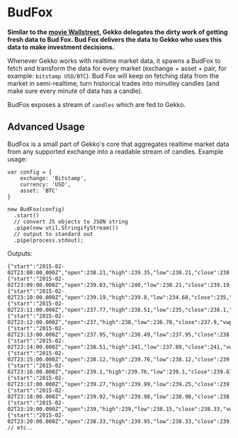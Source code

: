 # BudFox

**Similar to the [movie Wallstreet](https://en.wikipedia.org/wiki/Wall_Street_(1987_film)), Gekko delegates the dirty work of getting fresh data to Bud Fox. Bud Fox delivers the data to Gekko who uses this data to make investment decisions.**

Whenever Gekko works with realtime market data, it spawns a BudFox to fetch and transform the data for every market (exchange + asset + pair, for example: `bitstamp USD/BTC`). Bud Fox will keep on fetching data from the market in semi-realtime, turn historical trades into minutley candles (and make sure every minute of data has a candle).

BudFox exposes a stream of `candles` which are fed to Gekko.

## Advanced Usage

BudFox is a small part of Gekko's core that aggregates realtime market data from any supported exchange into a readable stream of candles. Example usage:

    var config = {
        exchange: 'Bitstamp',
        currency: 'USD',
        asset: 'BTC'
    }

    new BudFox(config)
      .start()
      // convert JS objects to JSON string
      .pipe(new util.StringifyStream())
      // output to standard out
      .pipe(process.stdout);

Outputs:

    {"start":"2015-02-02T23:08:00.000Z","open":238.21,"high":239.35,"low":238.21,"close":238.66,"vwp":8743.778447997309,"volume":203.6969347,"trades":56}
    {"start":"2015-02-02T23:09:00.000Z","open":239.03,"high":240,"low":238.21,"close":239.19,"vwp":8725.27119145289,"volume":323.66383462999994,"trades":72}
    {"start":"2015-02-02T23:10:00.000Z","open":239.19,"high":239.8,"low":234.68,"close":235,"vwp":6664.509955946812,"volume":114.67727173,"trades":48}
    {"start":"2015-02-02T23:11:00.000Z","open":237.77,"high":238.51,"low":235,"close":238.1,"vwp":3158.835462414369,"volume":41.47081054999999,"trades":28}
    {"start":"2015-02-02T23:12:00.000Z","open":237,"high":238,"low":236.78,"close":237.9,"vwp":1634.5173557116634,"volume":70.58755061,"trades":22}
    {"start":"2015-02-02T23:13:00.000Z","open":237.95,"high":238.49,"low":237.95,"close":238.49,"vwp":604.219141331534,"volume":12.196531389999999,"trades":7}
    {"start":"2015-02-02T23:14:00.000Z","open":238.51,"high":241,"low":237.89,"close":241,"vwp":7610.305142999085,"volume":579.5321983399998,"trades":67}
    {"start":"2015-02-02T23:15:00.000Z","open":238.12,"high":239.76,"low":238.12,"close":239.1,"vwp":1828.5872875471068,"volume":31.16232463,"trades":17}
    {"start":"2015-02-02T23:16:00.000Z","open":239.1,"high":239.76,"low":239.1,"close":239.67,"vwp":1339.3753800771717,"volume":5.56431998,"trades":12}
    {"start":"2015-02-02T23:17:00.000Z","open":239.27,"high":239.99,"low":239.25,"close":239.92,"vwp":1519.3392752690336,"volume":6.984999999999999,"trades":14}
    {"start":"2015-02-02T23:18:00.000Z","open":239.92,"high":239.98,"low":238.98,"close":238.98,"vwp":4162.807256131301,"volume":21.17212333,"trades":29}
    {"start":"2015-02-02T23:19:00.000Z","open":239,"high":239,"low":238.15,"close":238.33,"vwp":1627.2581467076204,"volume":31.682705360000003,"trades":15}
    {"start":"2015-02-02T23:20:00.000Z","open":238.33,"high":239.95,"low":238.33,"close":239,"vwp":3648.661808492067,"volume":128.35564560999998,"trades":23}
    // etc..